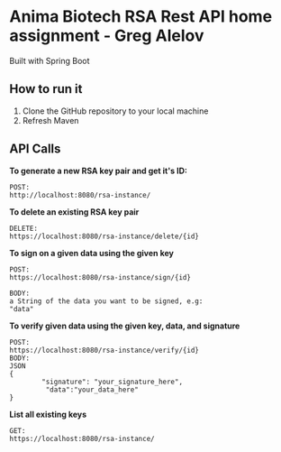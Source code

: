 # Anima Biotech RSA Rest API home assignment - Greg Alelov
Built with Spring Boot

## How to run it
1. Clone the GitHub repository to your local machine
2. Refresh Maven

## API Calls
**To generate a new RSA key pair and get it's ID:**
```
POST:
http://localhost:8080/rsa-instance/
```
**To delete an existing RSA key pair**
```
DELETE:
https://localhost:8080/rsa-instance/delete/{id}
```
**To sign on a given data using the given key**
```
POST:
https://localhost:8080/rsa-instance/sign/{id}

BODY:
a String of the data you want to be signed, e.g: 
"data"
```
**To verify  given data using the given key, data, and signature**
```
POST:
https://localhost:8080/rsa-instance/verify/{id}
BODY:
JSON
{
        "signature": "your_signature_here",
         "data":"your_data_here"
}
```
**List all existing keys**
```
GET: 
https://localhost:8080/rsa-instance/
```




